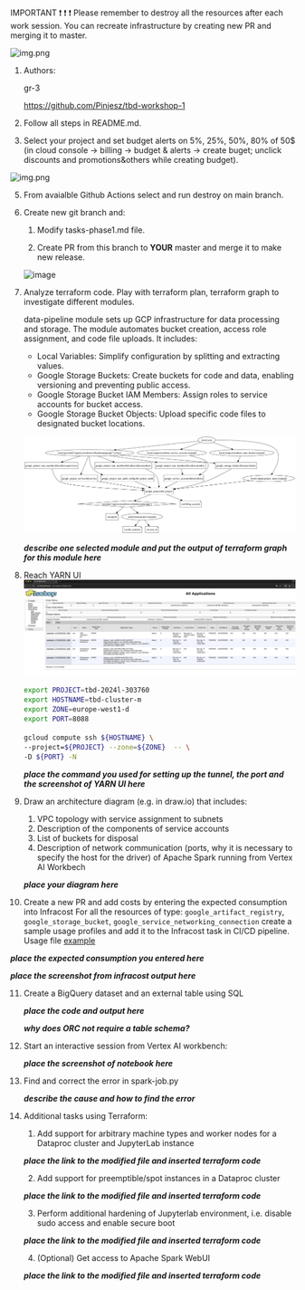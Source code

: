 IMPORTANT ❗ ❗ ❗ Please remember to destroy all the resources after each work session. You can recreate infrastructure by creating new PR and merging it to master.

![img.png](doc/figures/destroy.png)

1. Authors:

   gr-3

   <https://github.com/Pinjesz/tbd-workshop-1>

2. Follow all steps in README.md.

3. Select your project and set budget alerts on 5%, 25%, 50%, 80% of 50$ (in cloud console -> billing -> budget & alerts -> create buget; unclick discounts and promotions&others while creating budget).

  ![img.png](doc/figures/discounts.png)

5. From avaialble Github Actions select and run destroy on main branch.

6. Create new git branch and:
    1. Modify tasks-phase1.md file.

    2. Create PR from this branch to **YOUR** master and merge it to make new release.

   ![image](https://github.com/Pinjesz/tbd-workshop-1/assets/61670444/9591b3de-8bcb-40c7-aff4-fe1a62384ffc)

7. Analyze terraform code. Play with terraform plan, terraform graph to investigate different modules.

    data-pipeline module sets up GCP infrastructure for data processing and storage. The module automates bucket creation, access role assignment, and code file uploads. It includes:

    - Local Variables: Simplify configuration by splitting and extracting values.
    - Google Storage Buckets: Create buckets for code and data, enabling versioning and preventing public access.
    - Google Storage Bucket IAM Members: Assign roles to service accounts for bucket access.
    - Google Storage Bucket Objects: Upload specific code files to designated bucket locations.

    ![](graph.svg)

    ***describe one selected module and put the output of terraform graph for this module here***

8. Reach YARN UI
    ![alt text](hadoop.png)

    ```sh
    export PROJECT=tbd-2024l-303760
    export HOSTNAME=tbd-cluster-m
    export ZONE=europe-west1-d
    export PORT=8088

    gcloud compute ssh ${HOSTNAME} \
    --project=${PROJECT} --zone=${ZONE}  -- \
    -D ${PORT} -N
    ```

   ***place the command you used for setting up the tunnel, the port and the screenshot of YARN UI here***

9. Draw an architecture diagram (e.g. in draw.io) that includes:
    1. VPC topology with service assignment to subnets
    2. Description of the components of service accounts
    3. List of buckets for disposal
    4. Description of network communication (ports, why it is necessary to specify the host for the driver) of Apache Spark running from Vertex AI Workbech

    ***place your diagram here***

10. Create a new PR and add costs by entering the expected consumption into Infracost
For all the resources of type: `google_artifact_registry`, `google_storage_bucket`, `google_service_networking_connection`
create a sample usage profiles and add it to the Infracost task in CI/CD pipeline. Usage file [example](https://github.com/infracost/infracost/blob/master/infracost-usage-example.yml)

   ***place the expected consumption you entered here***

   ***place the screenshot from infracost output here***

11. Create a BigQuery dataset and an external table using SQL

    ***place the code and output here***

    ***why does ORC not require a table schema?***

12. Start an interactive session from Vertex AI workbench:

    ***place the screenshot of notebook here***

13. Find and correct the error in spark-job.py

    ***describe the cause and how to find the error***

14. Additional tasks using Terraform:

    1. Add support for arbitrary machine types and worker nodes for a Dataproc cluster and JupyterLab instance

    ***place the link to the modified file and inserted terraform code***

    2. Add support for preemptible/spot instances in a Dataproc cluster

    ***place the link to the modified file and inserted terraform code***

    3. Perform additional hardening of Jupyterlab environment, i.e. disable sudo access and enable secure boot

    ***place the link to the modified file and inserted terraform code***

    4. (Optional) Get access to Apache Spark WebUI

    ***place the link to the modified file and inserted terraform code***
